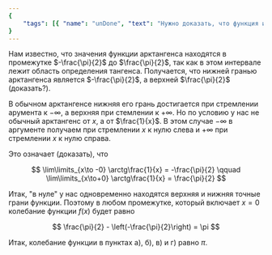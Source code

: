 ```yaml
---
{
    "tags": [{ "name": "unDone", "text": "Нужно доказать, что функция имеет точную нижнюю и верхнюю грани при стремлении к 0." }]
}
---
```


Нам известно, что значения функции арктангенса находятся в промежутке $-\frac{\pi}{2}$ до $\frac{\pi}{2}$, так как в этом интервале лежит область определения тангенса. Получается, что нижней гранью арктангенса является $-\frac{\pi}{2}$, а верхней $\frac{\pi}{2}$ (доказать?).

В обычном арктангенсе нижняя его грань достигается при стремлении арумента к $-\infty$, а верхняя при стемлении к $+\infty$. Но по условию у нас не обычный арктангенс от $x$, а от $\frac{1}{x}$. В этом случае $-\infty$ в аргументе получаем при стремлении $x$ к нулю слева и $+\infty$ при стремлении $x$ к нулю справа.

Это означает (доказать), что

$$ \lim\limits_{x\to -0} \arctg\frac{1}{x} = -\frac{\pi}{2} \qquad \lim\limits_{x\to+0} \arctg\frac{1}{x} = \frac{\pi}{2} $$

Итак, "в нуле" у нас одновременно находятся верхняя и нижняя точные грани функции. Поэтому в любом промежутке, который включает $x=0$ колебание функции $f(x)$ будет равно

$$ \frac{\pi}{2} - \left(-\frac{\pi}{2}\right) = \pi $$

Итак, колебание функции в пунктах а), б), в) и г) равно $\pi$.